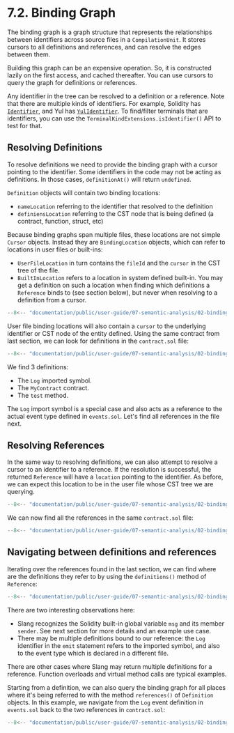 # 7.2. Binding Graph

The binding graph is a graph structure that represents the relationships between identifiers across source files in a `CompilationUnit`.
It stores cursors to all definitions and references, and can resolve the edges between them.

Building this graph can be an expensive operation. So, it is constructed lazily on the first access, and cached thereafter.
You can use cursors to query the graph for definitions or references.

Any identifier in the tree can be resolved to a definition or a reference. Note that there are multiple kinds of identifiers.
For example, Solidity has [`Identifier`](../../../solidity-grammar/05-expressions/06-identifiers.md), and Yul has
[`YulIdentifier`](../../../solidity-grammar/06-yul/02-yul-expressions.md). To find/filter terminals that are identifiers,
you can use the `TerminalKindExtensions.isIdentifier()` API to test for that.

## Resolving Definitions

To resolve definitions we need to provide the binding graph with a cursor pointing to the identifier. Some identifiers in the code may not be acting as definitions. In those cases, `definitionAt()` will return `undefined`.

`Definition` objects will contain two binding locations:

- `nameLocation` referring to the identifier that resolved to the definition
- `definiensLocation` referring to the CST node that is being defined (a contract, function, struct, etc)

Because binding graphs span multiple files, these locations are not simple `Cursor` objects. Instead they are `BindingLocation` objects, which can refer to locations in user files or built-ins:

- `UserFileLocation` in turn contains the `fileId` and the `cursor` in the CST tree of the file.
- `BuiltInLocation` refers to a location in system defined built-in. You may get a definition on such a location when finding which definitions a `Reference` binds to (see section below), but never when resolving to a definition from a cursor.

```ts title="find-definitions.mts"
--8<-- "documentation/public/user-guide/07-semantic-analysis/02-binding-graph/examples/find-definitions.mts"
```

User file binding locations will also contain a `cursor` to the underlying identifier or CST node of the entity defined. Using the same contract from last section, we can look for definitions in the `contract.sol` file:

```ts title="resolving-definitions.mts"
--8<-- "documentation/public/user-guide/07-semantic-analysis/02-binding-graph/examples/01-resolving-definitions.test.mts"
```

We find 3 definitions:

- The `Log` imported symbol.
- The `MyContract` contract.
- The `test` method.

The `Log` import symbol is a special case and also acts as a reference to the actual event type defined in `events.sol`. Let's find all references in the file next.

## Resolving References

In the same way to resolving definitions, we can also attempt to resolve a cursor to an identifier to a reference. If the resolution is successful, the returned `Reference` will have a `location` pointing to the identifier. As before, we can expect this location to be in the user file whose CST tree we are querying.

```ts title="find-references.mts"
--8<-- "documentation/public/user-guide/07-semantic-analysis/02-binding-graph/examples/find-references.mts"
```

We can now find all the references in the same `contract.sol` file:

```ts title="resolving-references.mts"
--8<-- "documentation/public/user-guide/07-semantic-analysis/02-binding-graph/examples/02-resolving-references.test.mts"
```

## Navigating between definitions and references

Iterating over the references found in the last section, we can find where are the definitions they refer to by using the `definitions()` method of `Reference`:

```ts title="references-to-definitions.mts"
--8<-- "documentation/public/user-guide/07-semantic-analysis/02-binding-graph/examples/03-references-to-definitions.test.mts"
```

There are two interesting observations here:

- Slang recognizes the Solidity built-in global variable `msg` and its member `sender`. See next section for more details and an example use case.
- There may be multiple definitions bound to our reference: the `Log` identifier in the `emit` statement refers to the imported symbol, and also to the event type which is declared in a different file.

There are other cases where Slang may return multiple definitions for a reference. Function overloads and virtual method calls are typical examples.

Starting from a definition, we can also query the binding graph for all places where it's being referred to with the method `references()` of `Definition` objects. In this example, we navigate from the `Log` event definition in `events.sol` back to the two references in `contract.sol`:

```ts title="definitions-to-references.mts"
--8<-- "documentation/public/user-guide/07-semantic-analysis/02-binding-graph/examples/04-definitions-to-references.test.mts"
```
